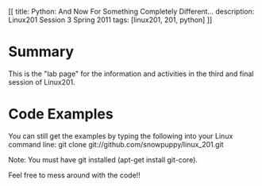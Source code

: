 [[
title: Python: And Now For Something Completely Different...
description: Linux201 Session 3 Spring 2011
tags: [linux201, 201, python]
]]

# Summary
This is the "lab page" for the information and activities in the third and final session of Linux201.

# Code Examples
You can still get the examples by typing the following into your Linux command line: 
    git clone git://github.com/snowpuppy/linux_201.git

Note: You must have git installed (apt-get install git-core). 

Feel free to mess around with the code!!

